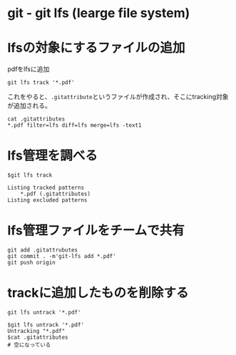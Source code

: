 #  git - git lfs (learge file system)



# lfsの対象にするファイルの追加

pdfをlfsに追加
```git
git lfs track '*.pdf'
```

これをやると、`.gitattribute`というファイルが作成され、そこにtracking対象が追加される。

```git
cat .gitattributes 
*.pdf filter=lfs diff=lfs merge=lfs -text1
```

# lfs管理を調べる

```git
$git lfs track

Listing tracked patterns
    *.pdf (.gitattributes)
Listing excluded patterns
```


# lfs管理ファイルをチームで共有

```git
git add .gitattrubutes
git commit . -m'git-lfs add *.pdf'
git push origin
```


# trackに追加したものを削除する

```git 
git lfs untrack '*.pdf'

$git lfs untrack '*.pdf'
Untracking "*.pdf"
$cat .gitattributes 
# 空になっている
```

